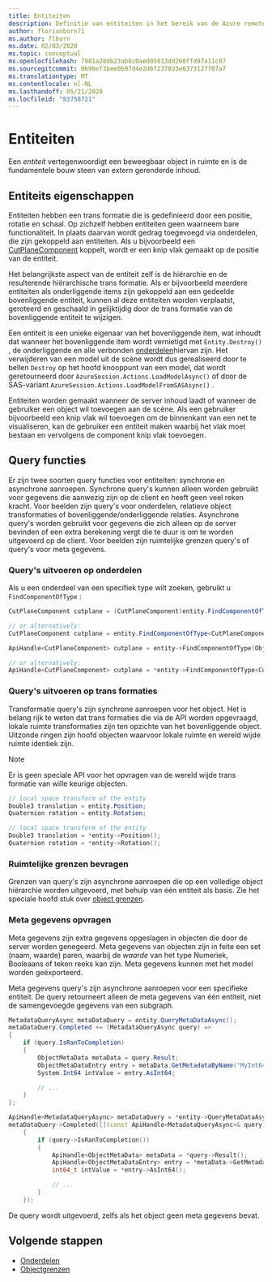 ```yaml
---
title: Entiteiten
description: Definitie van entiteiten in het bereik van de Azure remote rendering API
author: florianborn71
ms.author: flborn
ms.date: 02/03/2020
ms.topic: conceptual
ms.openlocfilehash: 7981a28db23ab8c0aed05013dd260ffd97a11c07
ms.sourcegitcommit: 0690ef3bee0b97d4e2d6f237833e6373127707a7
ms.translationtype: MT
ms.contentlocale: nl-NL
ms.lasthandoff: 05/21/2020
ms.locfileid: "83758721"
---
```

# <a name="entities"></a>Entiteiten

Een *entiteit* vertegenwoordigt een beweegbaar object in ruimte en is de fundamentele bouw steen van extern gerenderde inhoud.

## <a name="entity-properties"></a>Entiteits eigenschappen

Entiteiten hebben een trans formatie die is gedefinieerd door een positie, rotatie en schaal. Op zichzelf hebben entiteiten geen waarneem bare functionaliteit. In plaats daarvan wordt gedrag toegevoegd via onderdelen, die zijn gekoppeld aan entiteiten. Als u bijvoorbeeld een [CutPlaneComponent](../overview/features/cut-planes.md) koppelt, wordt er een knip vlak gemaakt op de positie van de entiteit.

Het belangrijkste aspect van de entiteit zelf is de hiërarchie en de resulterende hiërarchische trans formatie. Als er bijvoorbeeld meerdere entiteiten als onderliggende items zijn gekoppeld aan een gedeelde bovenliggende entiteit, kunnen al deze entiteiten worden verplaatst, geroteerd en geschaald in gelijktijdig door de trans formatie van de bovenliggende entiteit te wijzigen.

Een entiteit is een unieke eigenaar van het bovenliggende item, wat inhoudt dat wanneer het bovenliggende item wordt vernietigd met `Entity.Destroy()` , de onderliggende en alle verbonden [onderdelen](components.md)hiervan zijn. Het verwijderen van een model uit de scène wordt dus gerealiseerd door te bellen `Destroy` op het hoofd knooppunt van een model, dat wordt geretourneerd door `AzureSession.Actions.LoadModelAsync()` of door de SAS-variant `AzureSession.Actions.LoadModelFromSASAsync()` .

Entiteiten worden gemaakt wanneer de server inhoud laadt of wanneer de gebruiker een object wil toevoegen aan de scène. Als een gebruiker bijvoorbeeld een knip vlak wil toevoegen om de binnenkant van een net te visualiseren, kan de gebruiker een entiteit maken waarbij het vlak moet bestaan en vervolgens de component knip vlak toevoegen.

## <a name="query-functions"></a>Query functies

Er zijn twee soorten query functies voor entiteiten: synchrone en asynchrone aanroepen. Synchrone query's kunnen alleen worden gebruikt voor gegevens die aanwezig zijn op de client en heeft geen veel reken kracht. Voor beelden zijn query's voor onderdelen, relatieve object transformaties of bovenliggende/onderliggende relaties. Asynchrone query's worden gebruikt voor gegevens die zich alleen op de server bevinden of een extra berekening vergt die te duur is om te worden uitgevoerd op de client. Voor beelden zijn ruimtelijke grenzen query's of query's voor meta gegevens.

### <a name="querying-components"></a>Query's uitvoeren op onderdelen

Als u een onderdeel van een specifiek type wilt zoeken, gebruikt u `FindComponentOfType` :

```cs
CutPlaneComponent cutplane = (CutPlaneComponent)entity.FindComponentOfType(ObjectType.CutPlaneComponent);

// or alternatively:
CutPlaneComponent cutplane = entity.FindComponentOfType<CutPlaneComponent>();
```

```cpp
ApiHandle<CutPlaneComponent> cutplane = entity->FindComponentOfType(ObjectType::CutPlaneComponent)->as<CutPlaneComponent>();

// or alternatively:
ApiHandle<CutPlaneComponent> cutplane = *entity->FindComponentOfType<CutPlaneComponent>();
```

### <a name="querying-transforms"></a>Query's uitvoeren op trans formaties

Transformatie query's zijn synchrone aanroepen voor het object. Het is belang rijk te weten dat trans formaties die via de API worden opgevraagd, lokale ruimte transformaties zijn ten opzichte van het bovenliggende object. Uitzonde ringen zijn hoofd objecten waarvoor lokale ruimte en wereld wijde ruimte identiek zijn.

> [!NOTE]
> Er is geen speciale API voor het opvragen van de wereld wijde trans formatie van wille keurige objecten.

```cs
// local space transform of the entity
Double3 translation = entity.Position;
Quaternion rotation = entity.Rotation;
```

```cpp
// local space transform of the entity
Double3 translation = *entity->Position();
Quaternion rotation = *entity->Rotation();
```


### <a name="querying-spatial-bounds"></a>Ruimtelijke grenzen bevragen

Grenzen van query's zijn asynchrone aanroepen die op een volledige object hiërarchie worden uitgevoerd, met behulp van één entiteit als basis. Zie het speciale hoofd stuk over [object grenzen](object-bounds.md).

### <a name="querying-metadata"></a>Meta gegevens opvragen

Meta gegevens zijn extra gegevens opgeslagen in objecten die door de server worden genegeerd. Meta gegevens van objecten zijn in feite een set (naam, waarde) paren, waarbij de _waarde_ van het type Numeriek, Booleaans of teken reeks kan zijn. Meta gegevens kunnen met het model worden geëxporteerd.

Meta gegevens query's zijn asynchrone aanroepen voor een specifieke entiteit. De query retourneert alleen de meta gegevens van één entiteit, niet de samengevoegde gegevens van een subgraph.

```cs
MetadataQueryAsync metaDataQuery = entity.QueryMetaDataAsync();
metaDataQuery.Completed += (MetadataQueryAsync query) =>
{
    if (query.IsRanToCompletion)
    {
        ObjectMetaData metaData = query.Result;
        ObjectMetaDataEntry entry = metaData.GetMetadataByName("MyInt64Value");
        System.Int64 intValue = entry.AsInt64;

        // ...
    }
};
```

```cpp
ApiHandle<MetadataQueryAsync> metaDataQuery = *entity->QueryMetaDataAsync();
metaDataQuery->Completed([](const ApiHandle<MetadataQueryAsync>& query)
    {
        if (query->IsRanToCompletion())
        {
            ApiHandle<ObjectMetaData> metaData = *query->Result();
            ApiHandle<ObjectMetaDataEntry> entry = *metaData->GetMetadataByName("MyInt64Value");
            int64_t intValue = *entry->AsInt64();

            // ...
        }
    });
```

De query wordt uitgevoerd, zelfs als het object geen meta gegevens bevat.

## <a name="next-steps"></a>Volgende stappen

* [Onderdelen](components.md)
* [Objectgrenzen](object-bounds.md)
